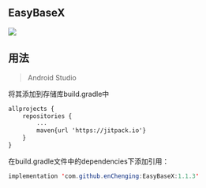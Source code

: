 EasyBaseX
-
[![](https://jitpack.io/v/enChenging/EasyBaseX.svg)](https://jitpack.io/#enChenging/EasyBaseX)

## 用法

>Android Studio

将其添加到存储库build.gradle中
```xml
allprojects {
    repositories {
      	...
        maven{url 'https://jitpack.io'}
    }
}
```
 在build.gradle文件中的dependencies下添加引用：
	
```java
implementation 'com.github.enChenging:EasyBaseX:1.1.3'
```




